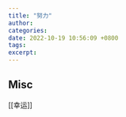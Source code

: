 ```yaml
---
title: "努力"
author: 
categories: 
date: 2022-10-19 10:56:09 +0800
tags: 
excerpt: 
---
```






## Misc

[[幸运]]








